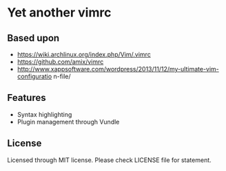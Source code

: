 # Yet another vimrc

## Based upon
 * https://wiki.archlinux.org/index.php/Vim/.vimrc
 * https://github.com/amix/vimrc
 * http://www.xappsoftware.com/wordpress/2013/11/12/my-ultimate-vim-configuratio
n-file/

## Features
 * Syntax highlighting
 * Plugin management through Vundle

## License
Licensed through MIT license. Please check LICENSE file for statement.



